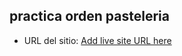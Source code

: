 
## practica orden pasteleria

- URL del sitio: [Add live site URL here](https://guill-mh.github.io/introHTML/index.html)
